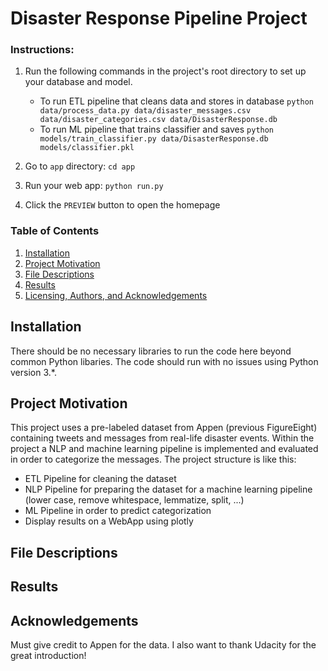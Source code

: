 # Disaster Response Pipeline Project

### Instructions:
1. Run the following commands in the project's root directory to set up your database and model.

    - To run ETL pipeline that cleans data and stores in database
        `python data/process_data.py data/disaster_messages.csv data/disaster_categories.csv data/DisasterResponse.db`
    - To run ML pipeline that trains classifier and saves
        `python models/train_classifier.py data/DisasterResponse.db models/classifier.pkl`

2. Go to `app` directory: `cd app`

3. Run your web app: `python run.py`

4. Click the `PREVIEW` button to open the homepage



### Table of Contents

1. [Installation](#installation)
2. [Project Motivation](#motivation)
3. [File Descriptions](#files)
4. [Results](#results)
5. [Licensing, Authors, and Acknowledgements](#licensing)

## Installation <a name="installation"></a>

There should be no necessary libraries to run the code here beyond common Python libaries.  The code should run with no issues using Python version 3.*.

## Project Motivation<a name="motivation"></a>

This project uses a pre-labeled dataset from Appen (previous FigureEight) containing tweets and messages from real-life disaster events. Within the project a NLP and machine learning pipeline is implemented and evaluated in order to categorize the messages. 
The project structure is like this:
- ETL Pipeline for cleaning the dataset
- NLP Pipeline for preparing the dataset for a machine learning pipeline (lower case, remove whitespace, lemmatize, split, ...)
- ML Pipeline in order to predict categorization
- Display results on a WebApp using plotly 


## File Descriptions <a name="files"></a>



## Results<a name="results"></a>

## Acknowledgements<a name="licensing"></a>

Must give credit to Appen for the data. 
I also want to thank Udacity for the great introduction!

